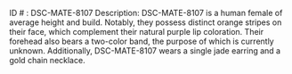 ID # : DSC-MATE-8107
Description: DSC-MATE-8107 is a human female of average height and build. Notably, they possess distinct orange stripes on their face, which complement their natural purple lip coloration. Their forehead also bears a two-color band, the purpose of which is currently unknown. Additionally, DSC-MATE-8107 wears a single jade earring and a gold chain necklace.